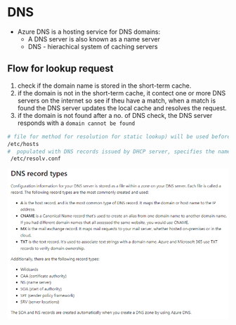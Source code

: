 # DNS

* Azure DNS is a hosting service for DNS domains:
    - A DNS server is also known as a name server
    - DNS - hierachical system of caching servers

## Flow for lookup request

1) check if the domain name is stored in the short-term cache.
2) if the domain is not in the short-term cache, it contect one or more DNS servers on the internet so see if theu have a match, when a 
match is found the DNS server updates the local cache and resolves the request.
3) if the domain is not found after a no. of DNS check, the DNS server responds with a `domain cannot be found`

```bash
# file for method for resolution for static lookup) will be used before any DNS entry
/etc/hosts
#  populated with DNS records issued by DHCP server, specifies the nameservers for resolver lookups,where it will actually use the DNS protocol for resolving the hostnames
 /etc/resolv.conf
```

![dns](https://github.com/dejanu/az104/blob/main/src/dns.png)